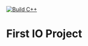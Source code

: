 [![Build C++](https://github.com/PecoraroAnthony/WSL-Test/actions/workflows/main.yml/badge.svg)](https://github.com/PecoraroAnthony/WSL-Test/actions/workflows/main.yml)

# First IO Project
